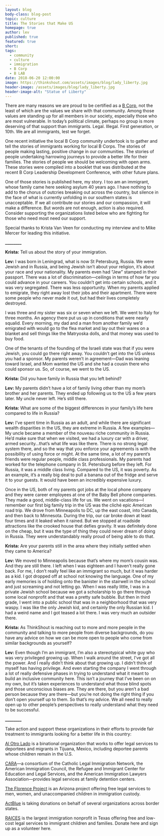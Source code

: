 ```yaml
---
layout: blog
body-class: blog-post
topic: culture
title: The Stories that Make US
homepage: true
author: lev
published: true
featured: true
short:
tags:
  - community
  - culture
  - immigration
  - B Corp
  - B LAB
date: 2018-06-20 12:00:00
image: https://thinkshout.com/assets/images/blog/lady_liberty.jpg
header-image: /assets/images/blog/lady_liberty.jpg
header-image-alt: "Statue of Liberty"
---
```

There are many reasons we are proud to be certified as a [B Corp](http://www.bcorporation.net/), not the least of which are the values we share with that community. Among those values are standing up for all members in our society, especially those who are most vulnerable. In today’s political climate, perhaps no group is more deserving of that support than immigrants. Legal. Illegal. First generation, or 10th. We are all immigrants, lest we forget.

One recent initiative the local B Corp community undertook is to gather and tell the stories of immigrants working for local B Corps. The stories of people making lasting, positive change in our communities. The stories of people undertaking harrowing journeys to provide a better life for their families. The stories of people we should be welcoming with open arms. These stories were compiled into a booklet that was distributed at the recent B Corp Leadership Development Conference, with other future plans.

One of those stories is published here, my story. I too am an immigrant, whose family came here seeking asylum 40 years ago. I have nothing to add to the chorus of outcries breaking out across the country, but silence in the face of what is currently unfolding in our southern states is unacceptable. If we all contribute our stories and our compassion, it will make a difference. But words are not enough, action is also required. Consider supporting the organizations listed below who are fighting for those who need most need our support.

Special thanks to Krista Van Veen for conducting my interview and to Mike Mercer for leading this initiative.

**________**

**Krista:** Tell us about the story of your immigration.

**Lev:** I was born in Leningrad, what is now St Petersburg, Russia. We were Jewish and in Russia, and being Jewish isn’t about your religion, it’s about your race and your nationality. My parents even had “Jew” stamped in their passport. There was a lot of discrimination—ceilings in terms of how far you could advance in your careers. You couldn’t get into certain schools, and it was very segregated. There was less opportunity. When my parents applied to emigrate, they right away lost their jobs and their apartment. There were some people who never made it out, but had their lives completely destroyed.

I was three and my sister was six or seven when we left. We went to Italy for three months. An agency there put us up in conditions that were nearly squalid. Every morning, my dad and a man from another family we’d emigrated with would go to the flea market and lay out their wares on a blanket and sell things like the Matryoska dolls, and that money was used to buy food.

One of the tenants of the founding of the Israeli state was that if you were Jewish, you could go there right away. You couldn’t get into the US unless you had a sponsor. My parents weren’t in agreement—Dad was leaning toward Israel, and Mom wanted the US and she had a cousin there who could sponsor us. So, of course, we went to the US.

**Krista:** Did you have family in Russia that you left behind?

**Lev:** My parents didn’t have a lot of family living other than my mom’s brother and her parents. They ended up following us to the US a few years later. My uncle never left. He’s still there.

**Krista:** What are some of the biggest differences in your family’s life here compared to life in Russia?

**Lev:** I’ve spent time in Russia as an adult, and while there are significant wealth disparities in the US, they are extreme in Russia. A few examples— My uncle became a member of the nouveau riche community in Russia. He’d make sure that when we visited, we had a luxury car with a driver, armed security…that’s what life was like there. There is no strong legal system there, and so the way that you enforce your agreements is with the possibility of using force or might. At the same time, a lot of my parent’s friends were regular people, middle class professionals. My parents had worked for the telephone company in St. Petersburg before they left. For Russia, it was a middle class living. Compared to the US, it was poverty. As an example, it’s a really big deal to pull a banana out of the fridge and serve it to your guests. It would have been an incredibly expensive luxury.

Once in the US, both of my parents got jobs at the local phone company and they were career employees at one of the Baby Bell phone companies. They made a good, middle-class life for us. We went on vacations—I remember our first big family trip in the US was the cliché epic American road trip. We drove from Minneapolis to DC, up the east coast, into Canada, and then back to Minnesota. During the trip, our car broke down at least four times and it leaked when it rained. But we stopped at roadside attractions like the crooked house that defies gravity. It was definitely done on the cheap, but it was the type of thing they could never dream of doing in Russia. They were understandably really proud of being able to do that.

**Krista:** Are your parents still in the area where they initially settled when they came to America?

**Lev:** We moved to Minneapolis because that’s where my mom’s cousin was. And they are still there. I left when I was eighteen and I haven’t really gone back. For me, I don’t really feel like an immigrant so much, but it was harder as a kid. I got dropped off at school not knowing the language. One of my early memories is of holding onto the banister in the stairwell in the school and just screaming and not letting go. When I was really little, I was in a private Jewish school because we got a scholarship to go there through some local nonprofit and that was a pretty safe bubble. But then in third grade, I went into a public school that was in a neighborhood that was very waspy. I was like the only Jewish kid, and certainly the only Russian kid. I had a weird name and I got teased a lot there. I was very much an outsider there.

**Krista:** As ThinkShout is reaching out to more and more people in the community and talking to more people from diverse backgrounds, do you have any advice on how we can be more open to people who come from similar backgrounds as yourself?

**Lev:** Even though I’m an immigrant, I’m also a stereotypical white guy who was very privileged growing up. When I walk around the street, I’ve got all the power. And I really didn’t think about that growing up. I didn’t think of myself has having privilege. And even starting the company I went through a lot of really defensive phases in trying to understand what it meant to build an inclusive community here. This isn’t a journey that I’ve been on on my own, but it’s taken experiences to understand what those blind spots and those unconscious biases are. They are there, but you aren’t a bad person because they are there—but you’re not doing the right thing if you don’t open yourself up to them. So that’s my advice. We all need to really open up to other people’s perspectives to really understand what they need to be successful.

**________**

Take action and support these organizations in their efforts to provide fair treatment to immigrants looking for a better life in this country:

[Al Otro Lado](https://alotrolado.org/) is a binational organization that works to offer legal services to deportees and migrants in Tijuana, Mexico, including deportee parents whose children remain in the U.S.

[CARA](http://caraprobono.org/)—a consortium of the Catholic Legal Immigration Network, the American Immigration Council, the Refugee and Immigrant Center for Education and Legal Services, and the American Immigration Lawyers Association—provides legal services at family detention centers.

[The Florence Project](https://firrp.org/) is an Arizona project offering free legal services to men, women, and unaccompanied children in immigration custody.

[ActBlue](https://secure.actblue.com/donate/kidsattheborder) is taking donations on behalf of several organizations across border states.

[RAICES](https://www.raicestexas.org/) is the largest immigration nonprofit in Texas offering free and low-cost legal services to immigrant children and families. Donate here and sign up as a volunteer here.
